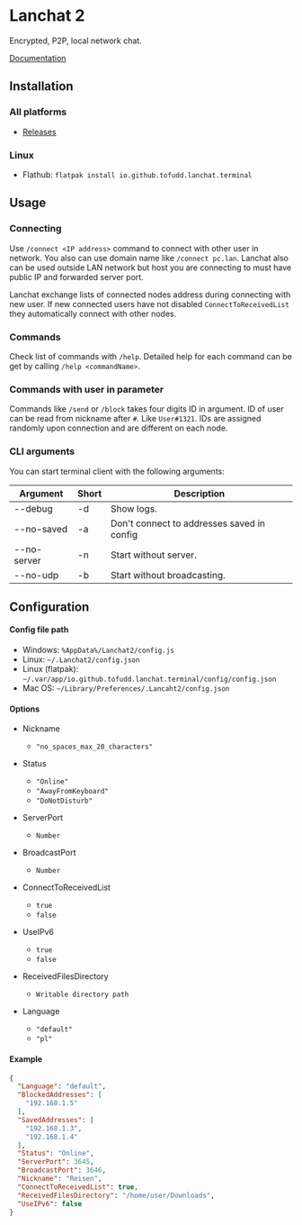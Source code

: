 # Lanchat 2

Encrypted, P2P, local network chat. 

[Documentation](https://github.com/tofudd/lanchat/wiki)

## Installation

### All platforms

* [Releases](https://github.com/tofudd/lanchat/releases)

### Linux

* Flathub: `flatpak install io.github.tofudd.lanchat.terminal`

## Usage

### Connecting
Use `/connect <IP address>` command to connect with other user in network. You also can use domain name like `/connect pc.lan`. Lanchat also can be used outside LAN network but host you are connecting to must have public IP and forwarded server port.

Lanchat exchange lists of connected nodes address during connecting with new user. If new connected users have not disabled `ConnectToReceivedList` they automatically connect with other nodes.

### Commands
Check list of commands with `/help`. Detailed help for each command can be get by calling `/help <commandName>`.

### Commands with user in parameter
Commands like `/send` or `/block` takes four digits ID in argument. ID of user can be read from nickname after `#`. Like `User#1321`. IDs are assigned randomly upon connection and are different on each node.


### CLI arguments

You can start terminal client with the following arguments:

| Argument    | Short | Description                                |
| ----------- | ----- | ------------------------------------------ |
| --debug     | -d    | Show logs.                                 |
| --no-saved  | -a    | Don't connect to addresses saved in config |
| --no-server | -n    | Start without server.                      |
| --no-udp    | -b    | Start without broadcasting.                |

## Configuration

#### Config file path

* Windows: `%AppData%/Lanchat2/config.js`
* Linux: `~/.Lanchat2/config.json`
* Linux (flatpak): `~/.var/app/io.github.tofudd.lanchat.terminal/config/config.json`
* Mac OS: `~/Library/Preferences/.Lancaht2/config.json`

#### Options

* Nickname
  * `"no_spaces_max_20_characters"`

* Status
  * `"Online"`
  * `"AwayFromKeyboard"`
  * `"DoNotDisturb"`
  
* ServerPort
  * `Number`
  
* BroadcastPort
  * `Number`

* ConnectToReceivedList
  * `true`
  * `false`

* UseIPv6
  * `true`
  * `false`

* ReceivedFilesDirectory
  * `Writable directory path`

* Language
  * `"default"`
  * `"pl"`

#### Example

```json
{
  "Language": "default",
  "BlockedAddresses": [
    "192.168.1.5"
  ],
  "SavedAddresses": [
    "192.168.1.3",
    "192.168.1.4"
  ],
  "Status": "Online",
  "ServerPort": 3645,
  "BroadcastPort": 3646,
  "Nickname": "Reisen",
  "ConnectToReceivedList": true,
  "ReceivedFilesDirectory": "/home/user/Downloads",
  "UseIPv6": false
}
```
